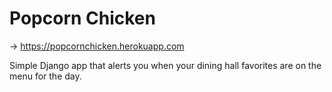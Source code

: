 # Popcorn Chicken
-> <https://popcornchicken.herokuapp.com>

Simple Django app that alerts you when your dining hall favorites are on the menu for the day.

